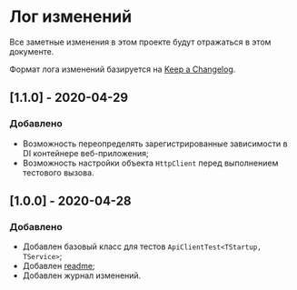 # Лог изменений

Все заметные изменения в этом проекте будут отражаться в этом документе.

Формат лога изменений базируется на [Keep a Changelog](https://keepachangelog.com/en/1.0.0/).

## [1.1.0] - 2020-04-29

### Добавлено

* Возможность переопределять зарегистрированные зависимости в DI контейнере веб-приложения;
* Возможность настройки объекта `HttpClient` перед выполнением тестового вызова.

## [1.0.0] - 2020-04-28

### Добавлено

* Добавлен базовый класс для тестов `ApiClientTest<TStartup, TService>`;
* Добавлен [readme](./readme.md);
* Добавлен журнал изменений.
